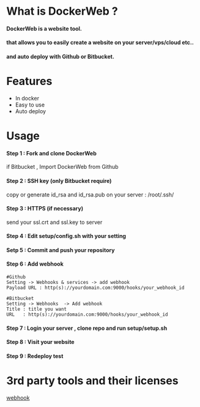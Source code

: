 # What is DockerWeb ?
#### DockerWeb is a website tool.

#### that allows you to easily create a website on your server/vps/cloud etc..

#### and auto deploy with Github or Bitbucket.

# Features
* In docker
* Easy to use
* Auto deploy

# Usage
#### Step 1 : Fork and clone DockerWeb
if Bitbucket , Import DockerWeb from Github

#### Step 2 : SSH key (only Bitbucket require)
copy or generate id_rsa and id_rsa.pub on your server : /root/.ssh/

#### Step 3 : HTTPS (if necessary)
send your ssl.crt and ssl.key to server

#### Step 4 : Edit setup/config.sh with your setting

#### Setp 5 : Commit and push your repository

#### Step 6 : Add webhook
```
#Github  
Setting -> Webhooks & services -> add webhook
Payload URL : http(s)://yourdomain.com:9000/hooks/your_webhook_id
```
```
#Bitbucket  
Setting -> Webhooks  -> Add webhook
Title : title you want
URL   : http(s)://yourdomain.com:9000/hooks/your_webhook_id
```

#### Step 7 : Login your server , clone repo and run setup/setup.sh

#### Step 8 : Visit your website

#### Step 9 : Redeploy test

# 3rd party tools and their licenses
[webhook](https://github.com/adnanh/webhook)